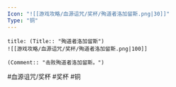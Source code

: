 ```yaml
---
Icon: "![[游戏攻略/血源诅咒/奖杯/殉道者洛加留斯.png|30]]"
Type: "铜"
---
```

```ad-common-bronze-trophy
title: (Title:: "殉道者洛加留斯")
![[游戏攻略/血源诅咒/奖杯/殉道者洛加留斯.png|100]]

(Comment:: "击败殉道者洛加留斯。")
```

#血源诅咒/奖杯 #奖杯 #铜
